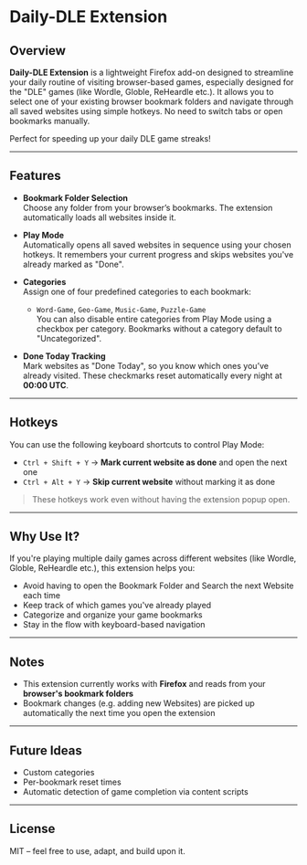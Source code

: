 # Daily-DLE Extension

## Overview

**Daily-DLE Extension** is a lightweight Firefox add-on designed to streamline your daily routine of visiting browser-based games, especially designed for the "DLE" games (like Wordle, Globle, ReHeardle etc.).
It allows you to select one of your existing browser bookmark folders and navigate through all saved websites using simple hotkeys. No need to switch tabs or open bookmarks manually.

Perfect for speeding up your daily DLE game streaks!

---

## Features

- **Bookmark Folder Selection**  
  Choose any folder from your browser’s bookmarks. The extension automatically loads all websites inside it.

- **Play Mode**  
  Automatically opens all saved websites in sequence using your chosen hotkeys. It remembers your current progress and skips websites you've already marked as "Done".

- **Categories**  
  Assign one of four predefined categories to each bookmark:  
  - `Word-Game`, `Geo-Game`, `Music-Game`, `Puzzle-Game`  
  You can also disable entire categories from Play Mode using a checkbox per category. Bookmarks without a category default to "Uncategorized".

- **Done Today Tracking**  
  Mark websites as "Done Today", so you know which ones you’ve already visited. These checkmarks reset automatically every night at **00:00 UTC**.

---

## Hotkeys

You can use the following keyboard shortcuts to control Play Mode:

- `Ctrl + Shift + Y` → **Mark current website as done** and open the next one  
- `Ctrl + Alt + Y` → **Skip current website** without marking it as done

> These hotkeys work even without having the extension popup open.

---

## Why Use It?

If you're playing multiple daily games across different websites (like Wordle, Globle, ReHeardle etc.), this extension helps you:

- Avoid having to open the Bookmark Folder and Search the next Website each time
- Keep track of which games you've already played  
- Categorize and organize your game bookmarks  
- Stay in the flow with keyboard-based navigation

---

## Notes

- This extension currently works with **Firefox** and reads from your **browser's bookmark folders**
- Bookmark changes (e.g. adding new Websites) are picked up automatically the next time you open the extension

---

## Future Ideas

- Custom categories
- Per-bookmark reset times  
- Automatic detection of game completion via content scripts

---

## License

MIT – feel free to use, adapt, and build upon it.
